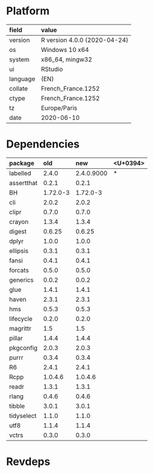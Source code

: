 # Platform

|field    |value                        |
|:--------|:----------------------------|
|version  |R version 4.0.0 (2020-04-24) |
|os       |Windows 10 x64               |
|system   |x86_64, mingw32              |
|ui       |RStudio                      |
|language |(EN)                         |
|collate  |French_France.1252           |
|ctype    |French_France.1252           |
|tz       |Europe/Paris                 |
|date     |2020-06-10                   |

# Dependencies

|package    |old      |new        |<U+0394>  |
|:----------|:--------|:----------|:--|
|labelled   |2.4.0    |2.4.0.9000 |*  |
|assertthat |0.2.1    |0.2.1      |   |
|BH         |1.72.0-3 |1.72.0-3   |   |
|cli        |2.0.2    |2.0.2      |   |
|clipr      |0.7.0    |0.7.0      |   |
|crayon     |1.3.4    |1.3.4      |   |
|digest     |0.6.25   |0.6.25     |   |
|dplyr      |1.0.0    |1.0.0      |   |
|ellipsis   |0.3.1    |0.3.1      |   |
|fansi      |0.4.1    |0.4.1      |   |
|forcats    |0.5.0    |0.5.0      |   |
|generics   |0.0.2    |0.0.2      |   |
|glue       |1.4.1    |1.4.1      |   |
|haven      |2.3.1    |2.3.1      |   |
|hms        |0.5.3    |0.5.3      |   |
|lifecycle  |0.2.0    |0.2.0      |   |
|magrittr   |1.5      |1.5        |   |
|pillar     |1.4.4    |1.4.4      |   |
|pkgconfig  |2.0.3    |2.0.3      |   |
|purrr      |0.3.4    |0.3.4      |   |
|R6         |2.4.1    |2.4.1      |   |
|Rcpp       |1.0.4.6  |1.0.4.6    |   |
|readr      |1.3.1    |1.3.1      |   |
|rlang      |0.4.6    |0.4.6      |   |
|tibble     |3.0.1    |3.0.1      |   |
|tidyselect |1.1.0    |1.1.0      |   |
|utf8       |1.1.4    |1.1.4      |   |
|vctrs      |0.3.0    |0.3.0      |   |

# Revdeps

